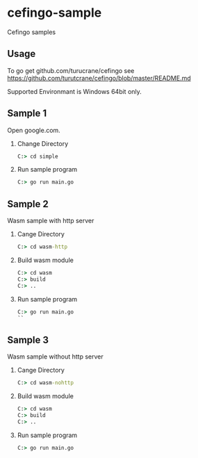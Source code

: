 # cefingo-sample

Cefingo samples

## Usage

To go get github.com/turucrane/cefingo see https://github.com/turutcrane/cefingo/blob/master/README.md

Supported Environmant is Windows 64bit only.

## Sample 1

Open google.com.

1. Change Directory
    ```bat
    C:> cd simple
    ```
1. Run sample program
    ```bat
    C:> go run main.go
    ```
## Sample 2

Wasm sample with http server

1. Cange Directory
    ```bat
    C:> cd wasm-http
    ```
1. Build wasm module
    ```bat
    C:> cd wasm
    C:> build
    C:> ..
    ```
1. Run sample program
    ```bat
    C:> go run main.go
    ``

## Sample 3

Wasm sample without http server

1. Cange Directory
    ```bat
    C:> cd wasm-nohttp
    ```
1. Build wasm module
    ```bat
    C:> cd wasm
    C:> build
    C:> ..
    ```
1. Run sample program
    ```bat
    C:> go run main.go
    ```